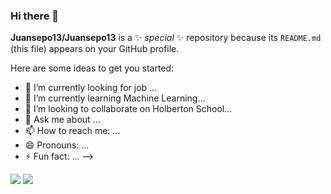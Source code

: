 ### Hi there 👋

**Juansepo13/Juansepo13** is a ✨ _special_ ✨ repository because its `README.md` (this file) appears on your GitHub profile.

Here are some ideas to get you started:

- 🔭 I’m currently looking for job ...
- 🌱 I’m currently learning Machine Learning...
- 👯 I’m looking to collaborate on Holberton School...
- 💬 Ask me about ...
- 📫 How to reach me: ...
- 😄 Pronouns: ...
- ⚡ Fun fact: ...
-->

<img src="https://github-readme-stats.vercel.app/api?username=Juansepo13&show_icons=true&theme=react" 
style="max-width: 75% important!;">
<img src="https://github-readme-stats.vercel.app/api/top-langs/?username=Juansepo13&langs_count=8&theme=react&layout=compact&exclude_repo=holbertonschool-zero_day,your_first_code">
